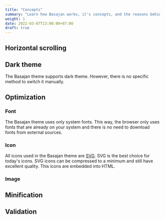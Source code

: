 ```yaml
---
title: "Concepts"
summary: "Learn how Basajan works, it's concepts, and the reasons behind it."
weight: 1
date: 2022-03-07T13:00:00+07:00
draft: true
---
```


## Horizontal scrolling

## Dark theme

The Basajan theme supports dark theme. However, there is no specific method to
switch it manually.

## Optimization

### Font

The Basajan theme uses only system fonts. This way, the browser only uses fonts
that are already on your system and there is no need to download fonts from
external sources.

### Icon

All icons used in the Basajan theme are
[SVG](https://developer.mozilla.org/en-US/docs/Web/SVG). SVG is the best choice
for today's icons. SVG icons can be compressed to a minimum and still have
excellent quality. This icons are embedded into HTML.

### Image

## Minification

## Validation
